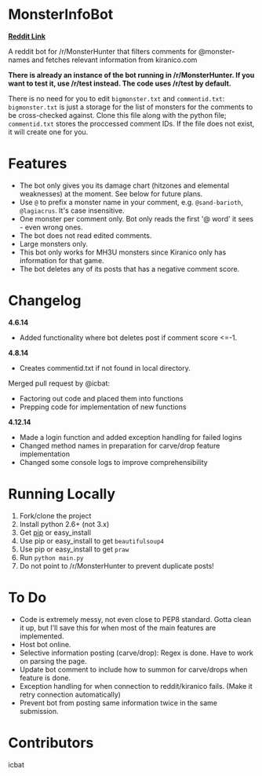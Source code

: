 MonsterInfoBot
===============  

**[Reddit Link](http://www.reddit.com/r/MonsterHunter/comments/229ljg/introducing_umonsterinfobot/)**  

A reddit bot for /r/MonsterHunter that filters comments for @monster-names and fetches relevant information from kiranico.com  

**There is already an instance of the bot running in /r/MonsterHunter. If you want to test it, use /r/test instead. The code uses /r/test by default.**  

There is no need for you to edit `bigmonster.txt` and `commentid.txt`:  
`bigmonster.txt` is just a storage for the list of monsters for the comments to be cross-checked against. Clone this file along with the python file; `commentid.txt` stores the proccessed comment IDs. If the file does not exist, it will create one for you.  


Features
===============  
- The bot only gives you its damage chart (hitzones and elemental weaknesses) at the moment. See below for future plans.  
- Use `@` to prefix a monster name in your comment, e.g. `@sand-barioth`, `@lagiacrus`. It's case insensitive.  
- One monster per comment only. Bot only reads the first '@ word' it sees - even wrong ones.  
- The bot does not read edited comments.
- Large monsters only.  
- This bot only works for MH3U monsters since Kiranico only has information for that game.  
- The bot deletes any of its posts that has a negative comment score.  

Changelog
===============
**4.6.14**  
- Added functionality where bot deletes post if comment score <=-1.  

**4.8.14**  
- Creates commentid.txt if not found in local directory.  

Merged pull request by @icbat:  
- Factoring out code and placed them into functions
- Prepping code for implementation of new functions  

**4.12.14**
- Made a login function and added exception handling for failed logins  
- Changed method names in preparation for carve/drop feature implementation  
- Changed some console logs to improve comprehensibility

Running Locally
===============

1. Fork/clone the project
2. Install python 2.6+ (not 3.x)
3. Get [pip](http://www.pip-installer.org/en/latest/installing.html) or easy_install
4. Use pip or easy_install to get `beautifulsoup4`
5. Use pip or easy_install to get `praw`
6. Run `python main.py`
7. Do not point to /r/MonsterHunter to prevent duplicate posts!

To Do
===============
- Code is extremely messy, not even close to PEP8 standard. Gotta clean it up, but I'll save this for when most of the main features are implemented.
- Host bot online.
- Selective information posting (carve/drop): Regex is done. Have to work on parsing the page.
- Update bot comment to include how to summon for carve/drops when feature is done.  
- Exception handling for when connection to reddit/kiranico fails. (Make it retry connection automatically)  
- Prevent bot from posting same information twice in the same submission.

Contributors
===============
icbat